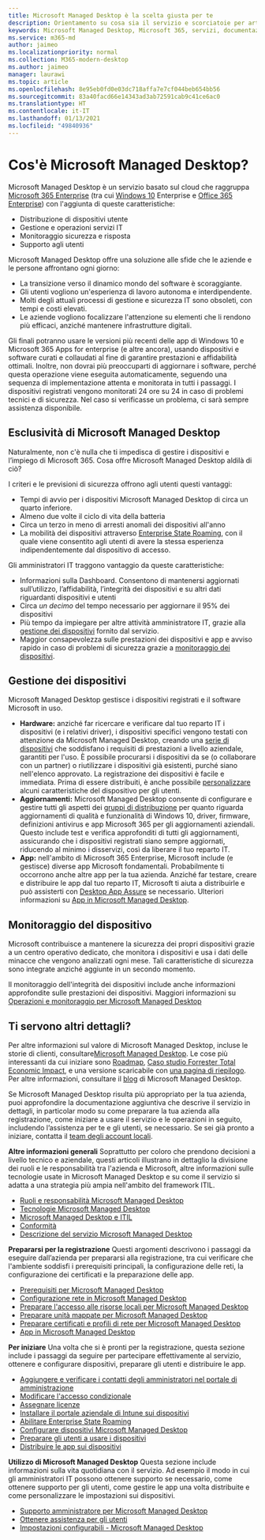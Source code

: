 ```yaml
---
title: Microsoft Managed Desktop è la scelta giusta per te
description: Orientamento su cosa sia il servizio e scorciatoie per articoli per pubblici diversi
keywords: Microsoft Managed Desktop, Microsoft 365, servizi, documentazione
ms.service: m365-md
author: jaimeo
ms.localizationpriority: normal
ms.collection: M365-modern-desktop
ms.author: jaimeo
manager: laurawi
ms.topic: article
ms.openlocfilehash: 8e95eb0fd0e03dc718affa7e7cf044beb654bb56
ms.sourcegitcommit: 83a40facd66e14343ad3ab72591cab9c41ce6ac0
ms.translationtype: HT
ms.contentlocale: it-IT
ms.lasthandoff: 01/13/2021
ms.locfileid: "49840936"
---
```

# <a name="what-is-microsoft-managed-desktop"></a>Cos'è Microsoft Managed Desktop?


Microsoft Managed Desktop è un servizio basato sul cloud che raggruppa [Microsoft 365 Enterprise](https://docs.microsoft.com/microsoft-365/enterprise/microsoft-365-overview) (tra cui [Windows 10](https://docs.microsoft.com/windows/windows-10/) Enterprise e [Office 365 Enterprise](https://www.microsoft.com/microsoft-365/business/compare-more-office-365-for-business-plans)) con l'aggiunta di queste caratteristiche:

- Distribuzione di dispositivi utente
- Gestione e operazioni servizi IT
- Monitoraggio sicurezza e risposta
- Supporto agli utenti

Microsoft Managed Desktop offre una soluzione alle sfide che le aziende e le persone affrontano ogni giorno:
- La transizione verso il dinamico mondo del software è scoraggiante.
- Gli utenti vogliono un'esperienza di lavoro autonoma e interdipendente.
- Molti degli attuali processi di gestione e sicurezza IT sono obsoleti, con tempi e costi elevati.
- Le aziende vogliono focalizzare l'attenzione su elementi che li rendono più efficaci, anziché mantenere infrastrutture digitali.

Gli finali potranno usare le versioni più recenti delle app di Windows 10 e Microsoft 365 Apps for enterprise (e altre ancora), usando dispositivi e software curati e collaudati al fine di garantire prestazioni e affidabilità ottimali. Inoltre, non dovrai più preoccuparti di aggiornare i software, perché questa operazione viene eseguita automaticamente, seguendo una sequenza di implementazione attenta e monitorata in tutti i passaggi. I dispositivi registrati vengono monitorati 24 ore su 24 in caso di problemi tecnici e di sicurezza. Nel caso si verificasse un problema, ci sarà sempre assistenza disponibile.


## <a name="unique-to-microsoft-managed-desktop"></a>Esclusività di Microsoft Managed Desktop

Naturalmente, non c'è nulla che ti impedisca di gestire i dispositivi e l’impiego di Microsoft 365. Cosa offre Microsoft Managed Desktop aldilà di ciò?

I criteri e le previsioni di sicurezza offrono agli utenti questi vantaggi:

- Tempi di avvio per i dispositivi Microsoft Managed Desktop di circa un quarto inferiore.
- Almeno due volte il ciclo di vita della batteria
- Circa un terzo in meno di arresti anomali dei dispositivi all'anno
- La mobilità dei dispositivi attraverso [Enterprise State Roaming](https://docs.microsoft.com/azure/active-directory/devices/enterprise-state-roaming-overview), con il quale viene consentito agli utenti di avere la stessa esperienza indipendentemente dal dispositivo di accesso.

Gli amministratori IT traggono vantaggio da queste caratteristiche:

- Informazioni sulla Dashboard. Consentono di mantenersi aggiornati sull’utilizzo, l’affidabilità, l’integrità dei dispositivi e su altri dati riguardanti dispositivi e utenti
- Circa *un decimo* del tempo necessario per aggiornare il 95% dei dispositivi
- Più tempo da impiegare per altre attività amministratore IT, grazie alla [gestione dei dispositivi](#device-management) fornito dal servizio.
- Maggior consapevolezza sulle prestazioni dei dispositivi e app e avviso rapido in caso di problemi di sicurezza grazie a [monitoraggio dei dispositivi](#device-monitoring).

## <a name="device-management"></a>Gestione dei dispositivi
Microsoft Managed Desktop gestisce i dispositivi registrati e il software Microsoft in uso.

- **Hardware:** anziché far ricercare e verificare dal tuo reparto IT i dispositivi (e i relativi driver), i dispositivi specifici vengono testati con attenzione da Microsoft Managed Desktop, creando una [serie di dispositivi](../service-description/device-list.md) che soddisfano i requisiti di prestazioni a livello aziendale, garantiti per l'uso. È possibile procurarsi i dispositivi da se (o collaborare con un partner) o riutilizzare i dispositivi già esistenti, purché siano nell'elenco approvato. La registrazione dei dispositivi è facile e immediata. Prima di essere distribuiti, è anche possibile [personalizzare](../working-with-managed-desktop/config-setting-overview.md) alcuni caratteristiche del dispositivo per gli utenti.
- **Aggiornamenti:** Microsoft Managed Desktop consente di configurare e gestire tutti gli aspetti dei [gruppi di distribuzione](../service-description/updates.md) per quanto riguarda aggiornamenti di qualità e funzionalità di Windows 10, driver, firmware, definizioni antivirus e app Microsoft 365 per gli aggiornamenti aziendali. Questo include test e verifica approfonditi di tutti gli aggiornamenti, assicurando che i dispositivi registrati siano sempre aggiornati, riducendo al minimo i disservizi, così da liberare il tuo reparto IT.
- **App:** nell'ambito di Microsoft 365 Enterprise, Microsoft include (e gestisce) diverse app Microsoft fondamentali. Probabilmente ti occorrono anche altre app per la tua azienda. Anziché far testare, creare e distribuire le app dal tuo reparto IT, Microsoft ti aiuta a distribuirle e può assisterti con [Desktop App Assure](https://docs.microsoft.com/fasttrack/win-10-desktop-app-assure) se necessario. Ulteriori informazioni su [App in Microsoft Managed Desktop](../get-ready/apps.md).


## <a name="device-monitoring"></a>Monitoraggio del dispositivo

Microsoft contribuisce a mantenere la sicurezza dei propri dispositivi grazie a un centro operativo dedicato, che monitora i dispositivi e usa i dati delle minacce che vengono analizzati ogni mese. Tali caratteristiche di sicurezza sono integrate anziché aggiunte in un secondo momento.

Il monitoraggio dell'integrità dei dispositivi include anche informazioni approfondite sulle prestazioni dei dispositivi. Maggiori informazioni su [Operazioni e monitoraggio per Microsoft Managed Desktop](../service-description/operations-and-monitoring.md)


## <a name="need-more-details"></a>Ti servono altri dettagli?
Per altre informazioni sul valore di Microsoft Managed Desktop, incluse le storie di clienti, consultare[Microsoft Managed Desktop](https://aka.ms/mmd). Le cose più interessanti da cui iniziare sono [Roadmap](https://aka.ms/AA6jiam), [Caso studio Forrester Total Economic Impact](https://github.com/MicrosoftDocs/microsoft-365-docs/raw/public/microsoft-365/managed-desktop/intro/downloads/forrester-tei-study.pdf), e una versione scaricabile con [una pagina di riepilogo](https://aka.ms/AA6ob3h). Per altre informazioni, consultare il [blog](https://aka.ms/AA6l2dd) di Microsoft Managed Desktop.

Se Microsoft Managed Desktop risulta più appropriato per la tua azienda, puoi approfondire la documentazione aggiuntiva che descrive il servizio in dettagli, in particolar modo su come preparare la tua azienda alla registrazione, come iniziare a usare il servizio e le operazioni in seguito, includendo l’assistenza per te e gli utenti, se necessario. Se sei già pronto a iniziare, contatta il [team degli account locali](https://pages.email.office.com/contactmmd/).

**Altre informazioni generali** Soprattutto per coloro che prendono decisioni a livello tecnico e aziendale, questi articoli illustrano in dettaglio la divisione dei ruoli e le responsabilità tra l'azienda e Microsoft, altre informazioni sulle tecnologie usate in Microsoft Managed Desktop e su come il servizio si adatta a una strategia più ampia nell'ambito del framework ITIL.

- [Ruoli e responsabilità Microsoft Managed Desktop](roles-and-responsibilities.md)
- [Tecnologie Microsoft Managed Desktop](technologies.md)
- [Microsoft Managed Desktop e ITIL](../MMD-and-ITSM.md)
- [Conformità](compliance.md)
- [Descrizione del servizio Microsoft Managed Desktop](https://docs.microsoft.com/microsoft-365/managed-desktop/service-description/)

**Prepararsi per la registrazione** Questi argomenti descrivono i passaggi da eseguire dall’azienda per prepararsi alla registrazione, tra cui verificare che l'ambiente soddisfi i prerequisiti principali, la configurazione delle reti, la configurazione dei certificati e la preparazione delle app.

- [Prerequisiti per Microsoft Managed Desktop](../get-ready/prerequisites.md)
- [Configurazione rete in Microsoft Managed Desktop](../get-ready/network.md)
- [Preparare l'accesso alle risorse locali per Microsoft Managed Desktop](../get-ready/authentication.md)
- [Preparare unità mappate per Microsoft Managed Desktop](../get-ready/mapped-drives.md)
- [Preparare certificati e profili di rete per Microsoft Managed Desktop](../get-ready/certs-wifi-lan.md)
- [App in Microsoft Managed Desktop](../get-ready/apps.md)

**Per iniziare** Una volta che si è pronti per la registrazione, questa sezione include i passaggi da seguire per partecipare effettivamente al servizio, ottenere e configurare dispositivi, preparare gli utenti e distribuire le app.

- [Aggiungere e verificare i contatti degli amministratori nel portale di amministrazione](../get-started/add-admin-contacts.md)
- [Modificare l'accesso condizionale](../get-started/conditional-access.md)
- [Assegnare licenze](../get-started/assign-licenses.md)
- [Installare il portale aziendale di Intune sui dispositivi](../get-started/company-portal.md)
- [Abilitare Enterprise State Roaming](../get-started/enterprise-state-roaming.md)
- [Configurare dispositivi Microsoft Managed Desktop](../get-started/set-up-devices.md)
- [Preparare gli utenti a usare i dispositivi](../get-started/get-started-devices.md)
- [Distribuire le app sui dispositivi](../get-started/deploy-apps.md)

**Utilizzo di Microsoft Managed Desktop** Questa sezione include informazioni sulla vita quotidiana con il servizio. Ad esempio il modo in cui gli amministratori IT possono ottenere supporto se necessario, come ottenere supporto per gli utenti, come gestire le app una volta distribuite e come personalizzare le impostazioni sui dispositivi.

- [Supporto amministratore per Microsoft Managed Desktop](../working-with-managed-desktop/admin-support.md)
- [Ottenere assistenza per gli utenti](../working-with-managed-desktop/end-user-support.md)
- [Impostazioni configurabili - Microsoft Managed Desktop](../working-with-managed-desktop/config-setting-overview.md)





<!--When you enroll in Microsoft Managed Desktop, Microsoft provides you with devices that are configured to join your Azure Active Directory tenant. Windows 10, Office 365, and some apps and features associated with [Microsoft 365 Enterprise E5](https://www.microsoft.com/microsoft-365/compare-all-microsoft-365-plans) are installed (by Microsoft) on your devices. When your employees who are using these devices need help, they contact Microsoft Managed Desktop support (provided by Microsoft) through a custom chat app.--> 

<!--With Microsoft Managed Desktop, you get **software as a service** (Microsoft 365 E5), **Device as a service** (Microsoft Surface devices ready to use), and **IT support as a service** (Help desk and more).--> 
 

